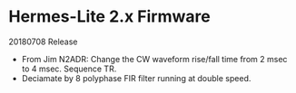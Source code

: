 Hermes-Lite 2.x Firmware
========================

20180708 Release

* From Jim N2ADR: Change the CW waveform rise/fall time from 2 msec to 4 msec. Sequence TR.
* Deciamate by 8 polyphase FIR filter running at double speed.



